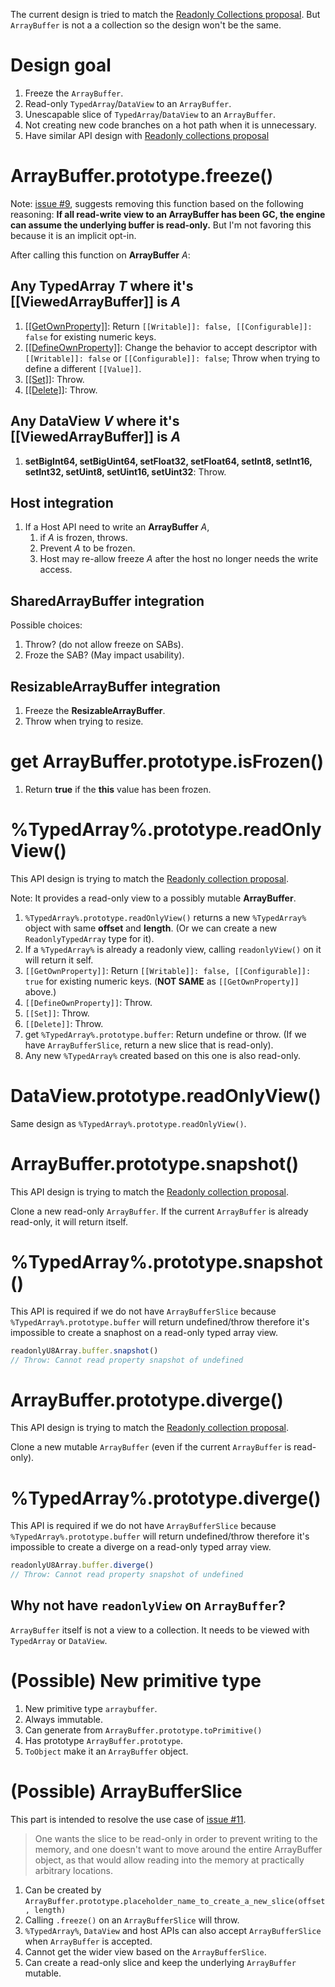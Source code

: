 The current design is tried to match the
[Readonly Collections proposal](https://github.com/tc39/proposal-readonly-collections). But `ArrayBuffer` is not a
a collection so the design won't be the same.

# Design goal

1. Freeze the `ArrayBuffer`.
2. Read-only `TypedArray`/`DataView` to an `ArrayBuffer`.
3. Unescapable slice of `TypedArray`/`DataView` to an `ArrayBuffer`.
4. Not creating new code branches on a hot path when it is unnecessary.
5. Have similar API design with [Readonly collections proposal](https://github.com/tc39/proposal-readonly-collections)

# ArrayBuffer.prototype.freeze()

Note: [issue #9](https://github.com/tc39/proposal-limited-arraybuffer/issues/9), suggests removing this function based on the following reasoning: **If all read-write view to an ArrayBuffer has been GC, the engine can assume the underlying buffer is read-only.** But I'm not favoring this because it is an implicit opt-in.

After calling this function on **ArrayBuffer** _A_:

## Any TypedArray _T_ where it's [[ViewedArrayBuffer]] is _A_

1. [[[GetOwnProperty]]](https://tc39.es/ecma262/multipage/ordinary-and-exotic-objects-behaviours.html#sec-integer-indexed-exotic-objects-getownproperty-p):
   Return `[[Writable]]: false, [[Configurable]]: false` for existing numeric keys.
2. [[[DefineOwnProperty]]](https://tc39.es/ecma262/multipage/ordinary-and-exotic-objects-behaviours.html#sec-integer-indexed-exotic-objects-defineownproperty-p-desc):
   Change the behavior to accept descriptor with `[[Writable]]: false` or `[[Configurable]]: false`; Throw when trying to
   define a different `[[Value]]`.
3. [[[Set]]](https://tc39.es/ecma262/multipage/ordinary-and-exotic-objects-behaviours.html#sec-integer-indexed-exotic-objects-set-p-v-receiver):
   Throw.
4. [[[Delete]]](https://tc39.es/ecma262/multipage/ordinary-and-exotic-objects-behaviours.html#sec-integer-indexed-exotic-objects-delete-p):
   Throw.

## Any DataView _V_ where it's [[ViewedArrayBuffer]] is _A_

1. **setBigInt64, setBigUint64, setFloat32, setFloat64, setInt8, setInt16, setInt32, setUint8, setUint16, setUint32**:
   Throw.

## Host integration

1. If a Host API need to write an **ArrayBuffer** _A_,
    1. if _A_ is frozen, throws.
    2. Prevent _A_ to be frozen.
    3. Host may re-allow freeze _A_ after the host no longer needs the write access.

## SharedArrayBuffer integration

Possible choices:

1. Throw? (do not allow freeze on SABs).
2. Froze the SAB? (May impact usability).

## ResizableArrayBuffer integration

1. Freeze the **ResizableArrayBuffer**.
2. Throw when trying to resize.

# get ArrayBuffer.prototype.isFrozen()

1. Return **true** if the **this** value has been frozen.

# %TypedArray%.prototype.readOnlyView()

This API design is trying to match the
[Readonly collection proposal](https://github.com/tc39/proposal-readonly-collections#snapshotdivergereadonlyview-methods-for-all-collections).

Note: It provides a read-only view to a possibly mutable **ArrayBuffer**.

1. `%TypedArray%.prototype.readOnlyView()` returns a new `%TypedArray%` object with same **offset** and **length**. (Or
   we can create a new `ReadonlyTypedArray` type for it).
2. If a `%TypedArray%` is already a readonly view, calling `readonlyView()` on it will return it self.
3. `[[GetOwnProperty]]`: Return `[[Writable]]: false, [[Configurable]]: true` for existing numeric keys. (**NOT SAME**
   as `[[GetOwnProperty]]` above.)
4. `[[DefineOwnProperty]]`: Throw.
5. `[[Set]]`: Throw.
6. `[[Delete]]`: Throw.
7. get `%TypedArray%.prototype.buffer`: Return undefine or throw. (If we have `ArrayBufferSlice`, return a new slice that is read-only).
8. Any new `%TypedArray%` created based on this one is also read-only.

# DataView.prototype.readOnlyView()

Same design as `%TypedArray%.prototype.readOnlyView()`.

# ArrayBuffer.prototype.snapshot()

This API design is trying to match the
[Readonly collection proposal](https://github.com/tc39/proposal-readonly-collections#snapshotdivergereadonlyview-methods-for-all-collections).

Clone a new read-only `ArrayBuffer`. If the current `ArrayBuffer` is already read-only, it will return itself.

# %TypedArray%.prototype.snapshot()

This API is required if we do not have `ArrayBufferSlice` because `%TypedArray%.prototype.buffer` will return undefined/throw therefore it's impossible to create a snaphost on a read-only typed array view.

```js
readonlyU8Array.buffer.snapshot()
// Throw: Cannot read property snapshot of undefined
```

# ArrayBuffer.prototype.diverge()

This API design is trying to match the
[Readonly collection proposal](https://github.com/tc39/proposal-readonly-collections#snapshotdivergereadonlyview-methods-for-all-collections).

Clone a new mutable `ArrayBuffer` (even if the current `ArrayBuffer` is read-only).

# %TypedArray%.prototype.diverge()

This API is required if we do not have `ArrayBufferSlice` because `%TypedArray%.prototype.buffer` will return undefined/throw therefore it's impossible to create a diverge on a read-only typed array view.

```js
readonlyU8Array.buffer.diverge()
// Throw: Cannot read property snapshot of undefined
```

## Why not have `readonlyView` on `ArrayBuffer`?

`ArrayBuffer` itself is not a view to a collection. It needs to be viewed with `TypedArray` or `DataView`.

# (Possible) New primitive type

1. New primitive type `arraybuffer`.
2. Always immutable.
3. Can generate from `ArrayBuffer.prototype.toPrimitive()`
4. Has prototype `ArrayBuffer.prototype`.
5. `ToObject` make it an `ArrayBuffer` object.

# (Possible) ArrayBufferSlice

This part is intended to resolve the use case of [issue #11](https://github.com/tc39/proposal-limited-arraybuffer/issues/11).

> One wants the slice to be read-only in order to prevent writing to the memory, and one doesn't want to move around the entire ArrayBuffer object, as that would allow reading into the memory at practically arbitrary locations.

1. Can be created by `ArrayBuffer.prototype.placeholder_name_to_create_a_new_slice(offset, length)`
1. Calling `.freeze()` on an `ArrayBufferSlice` will throw.
1. `%TypedArray%`, `DataView` and host APIs can also accept `ArrayBufferSlice` when `ArrayBuffer` is accepted.
1. Cannot get the wider view based on the `ArrayBufferSlice`.
1. Can create a read-only slice and keep the underlying `ArrayBuffer` mutable.
